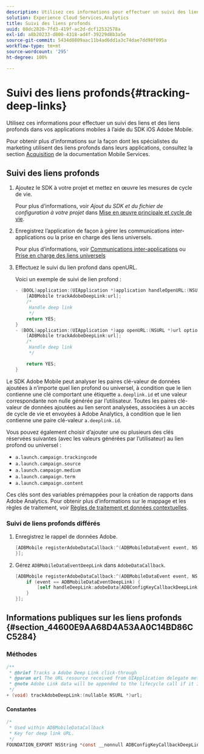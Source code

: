 ```yaml
---
description: Utilisez ces informations pour effectuer un suivi des liens et des liens profonds dans vos applications mobiles à l’aide du SDK iOS Adobe Mobile.
solution: Experience Cloud Services,Analytics
title: Suivi des liens profonds
uuid: 08dc2820-7fd3-419f-ac2d-dcf12532578a
exl-id: a8b20233-d800-4318-ad4f-39229d8b3a5e
source-git-commit: 5434d8809aac11b4ad6dd1a3c74dae7dd98f095a
workflow-type: tm+mt
source-wordcount: '295'
ht-degree: 100%

---
```


# Suivi des liens profonds{#tracking-deep-links}

Utilisez ces informations pour effectuer un suivi des liens et des liens profonds dans vos applications mobiles à l’aide du SDK iOS Adobe Mobile.

Pour obtenir plus d’informations sur la façon dont les spécialistes du marketing utilisent des liens profonds dans leurs applications, consultez la section [Acquisition](/help/ios/acquisition-main/acquisition.md) de la documentation Mobile Services.

## Suivi des liens profonds

1. Ajoutez le SDK à votre projet et mettez en œuvre les mesures de cycle de vie.

   Pour plus d’informations, voir *Ajout du SDK et du fichier de configuration à votre projet* dans [Mise en œuvre principale et cycle de vie](/help/ios/getting-started/dev-qs.md).
1. Enregistrez l’application de façon à gérer les communications inter-applications ou la prise en charge des liens universels.

   Pour plus d’informations, voir [Communications inter-applications](https://developer.apple.com/library/ios/documentation/iPhone/Conceptual/iPhoneOSProgrammingGuide/Inter-AppCommunication/Inter-AppCommunication.html#//apple_ref/doc/uid/TP40007072-CH6-SW10) ou [Prise en charge des liens universels](https://developer.apple.com/library/ios/documentation/General/Conceptual/AppSearch/UniversalLinks.html)

1. Effectuez le suivi du lien profond dans openURL.

   Voici un exemple de suivi de lien profond :

   ```objective-c
   - (BOOL)application:(UIApplication *)application handleOpenURL:(NSURL *)url { 
       [ADBMobile trackAdobeDeepLink:url]; 
       /* 
        Handle deep link 
        */ 
       return YES; 
   } 
   - (BOOL)application:(UIApplication *)app openURL:(NSURL *)url options:(NSDictionary<NSString *, id> *)options { 
       [ADBMobile trackAdobeDeepLink:url]; 
       /* 
        Handle deep link 
        */ 
   
       return YES; 
   }
   ```

Le SDK Adobe Mobile peut analyser les paires clé-valeur de données ajoutées à n’importe quel lien profond ou universel, à condition que le lien contienne une clé comportant une étiquette `a.deeplink.id` et une valeur correspondante non nulle générée par l’utilisateur. Toutes les paires clé-valeur de données ajoutées au lien seront analysées, associées à un accès de cycle de vie et envoyées à Adobe Analytics, à condition que le lien contienne une paire clé-valeur `a.deeplink.id`.

Vous pouvez également choisir d’ajouter une ou plusieurs des clés réservées suivantes (avec les valeurs générées par l’utilisateur) au lien profond ou universel :

* `a.launch.campaign.trackingcode`
* `a.launch.campaign.source`
* `a.launch.campaign.medium`
* `a.launch.campaign.term`
* `a.launch.campaign.content`

Ces clés sont des variables prémappées pour la création de rapports dans Adobe Analytics. Pour obtenir plus d’informations sur le mappage et les règles de traitement, voir [Règles de traitement et données contextuelles](/help/ios/getting-started/proc-rules.md).

### Suivi de liens profonds différés

1. Enregistrez le rappel de données Adobe.

   ```objective-c
   [ADBMobile registerAdobeDataCallback:^(ADBMobileDataEvent event, NSDictionary * _Nullable adobeData) { 
   }];
   ```

1. Gérez `ADBMobileDataEventDeepLink` dans `AdobeDataCallback`.

   ```objective-c
   [ADBMobile registerAdobeDataCallback:^(ADBMobileDataEvent event, NSDictionary * _Nullable adobeData) { 
       if (event == ADBMobileDataEventDeepLink) { 
           [self handleDeepLink:adobeData[ADBConfigKeyCallbackDeepLink]]; 
       } 
   }];
   ```

## Informations publiques sur les liens profonds {#section_44600E9AA68D4A53AA0C14BD86CC5284}

### Méthodes

```objective-c
/** 
 * @brief Tracks a Adobe Deep Link click-through 
 * @param url The URL resource received from UIApplication delegate method. 
 * @note Adobe Link data will be appended to the lifecycle call if it is a launch event, otherwise an extra call will be sent. 
 */ 
+ (void) trackAdobeDeepLink:(nullable NSURL *)url;
```

#### Constantes

```objective-c
/* 
 * Used within ADBMobileDataCallback 
 * Key for deep link URL. 
 */ 
FOUNDATION_EXPORT NSString *const __nonnull ADBConfigKeyCallbackDeepLink;
```
